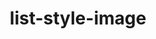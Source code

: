 ---
title: "list-style-image"
category: css
last_test_date: "2020-04-20"
test_url: "/tests/css-list.html"
test_results_url: "https://app.emailonacid.com/app/acidtest/ifwlqtEsBCU23xVI7NgjBqvJlcJ4c20Akv3aRW3ugRJsP/list"
stats: {
    apple-mail: {
        macos: {
            "12.4":"y"
        },
        ios: {
            "13.4":"y"
        }
    },
    gmail: {
        desktop-webmail: {
            "2020-04":"n"
        },
        ios: {
            "2020-04":"n"
        },
        android: {
            "2020-04":"n"
        },
        mobile-webmail: {
            "2020-04":"n"
        }
    },
    orange: {
        desktop-webmail: {
            "2020-04":"y"
        },
        ios: {
            "2020-04":"y"
        },
        android: {
            "2020-04":"y"
        }
    },
    outlook: {
        windows: {
            "2003":"y",
            "2007":"n #1",
            "2010":"n #1",
            "2013":"n #1",
            "2016":"n #1",
            "2019":"n #1"
        },
        windows-10-mail: {
            "2020-04":"n #1"
        },
        macos: {
            "2011":"y",
            "2016":"y"
        },
        outlook-com: {
            "2020-04":"n #2"
        },
        ios: {
            "2020-04":"n #2"
        },
        android: {
            "2020-04":"n #2"
        }
    },
    samsung-email: {
        android: {
            "6.0":"y"
        }
    },
    sfr: {
        desktop-webmail: {
            "2020-04":"y"
        },
        ios: {
            "2020-04":"y"
        },
        android: {
            "2020-04":"y"
        }
    },
    thunderbird: {
        macos: {
            "68.7":"y"
        }
    },
    aol: {
        desktop-webmail: {
            "2020-04":"n"
        },
        ios: {
            "2020-04":"n"
        },
        android: {
            "2020-04":"n"
        }
    },
    yahoo: {
        desktop-webmail: {
            "2020-04":"n"
        },
        ios: {
            "2020-04":"n"
        },
        android: {
            "2020-04":"n"
        }
    },
    protonmail: {
        desktop-webmail: {
            "2020-04":"n #3"
        },
        ios: {
            "2020-04":"y"
        },
        android: {
            "2020-04":"n"
        }
    }
}
notes_by_num: {
    "1": "Not supported, but the proprietary `mso-bullet-image` property can be used instead on `<li>`. Outlook 2007 and 2010 only support `.ico` and `.gif` file formats.",
    "2": "Not supported, but image values are supported through the `list-style` shorthand property.",
    "3": "`url()` is transformed into `proton-url()`."
}
links: {
    "Can I use: list-style-image":"https://caniuse.com/#feat=mdn-css_properties_list-style-image",
    "MDN: list-style-image":"https://developer.mozilla.org/en-US/docs/Web/CSS/list-style-image"
}
---